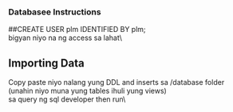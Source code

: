 ### Databasee Instructions
##CREATE USER plm IDENTIFIED BY plm;\
bigyan niyo na ng access sa lahat\

## Importing Data
Copy paste niyo nalang yung DDL and inserts sa /database folder\
(unahin niyo muna yung tables ihuli yung views)\
sa query ng sql developer then run\
